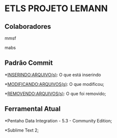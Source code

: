 ETLS PROJETO LEMANN
===================

Colaboradores
-------------
mmsf

mabs


Padrão Commit
--------------
*<INSERINDO:ARQUIVO(s)>: O que está inserindo

*<MODIFICANDO:ARQUIVOS(s)>: O que modificou;

*<REMOVENDO:ARQUIVOS(s)>: O que foi removido;


Ferramental Atual
------------------
*Pentaho Data Integration - 5.3 - Community Edition;

*Sublime Text 2;
